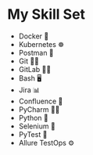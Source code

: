 # My Skill Set

- Docker 🐳
- Kubernetes ☸️
- Postman 📨
- Git 🦸‍♂️
- GitLab 🧑‍💻
- Bash 🖥️
- Jira 📊
- Confluence 📑
- PyCharm 🧑‍💻
- Python 🐍
- Selenium 🧪
- PyTest 🧪
- Allure TestOps ⚙️
